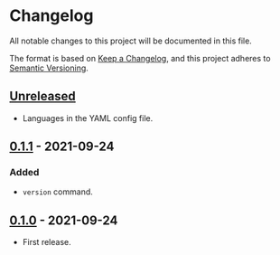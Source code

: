 # Changelog
All notable changes to this project will be documented in this file.

The format is based on [Keep a Changelog](https://keepachangelog.com/en/1.0.0/),
and this project adheres to [Semantic Versioning](https://semver.org/spec/v2.0.0.html).

## [Unreleased]
- Languages in the YAML config file.

## [0.1.1] - 2021-09-24
### Added
- `version` command.

## [0.1.0] - 2021-09-24
- First release.

[Unreleased]: https://github.com/rangzen/t2/compare/v0.1.1...HEAD
[0.1.1]: https://github.com/rangzen/t2/compare/v0.1.0...v0.1.1
[0.1.0]: https://github.com/rangzen/t2/releases/tag/v0.1.0

